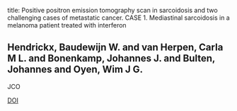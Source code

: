 title: Positive positron emission tomography scan in sarcoidosis and two challenging cases of metastatic cancer. CASE 1. Mediastinal sarcoidosis in a melanoma patient treated with interferon

## Hendrickx, Baudewijn W. and van Herpen, Carla M L. and Bonenkamp, Johannes J. and Bulten, Johannes and Oyen, Wim J G.
JCO

<a href="https://doi.org/10.1200/JCO.2004.00.4606">DOI</a>
